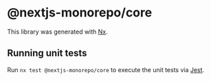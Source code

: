 # @nextjs-monorepo/core

This library was generated with [Nx](https://nx.dev).

## Running unit tests

Run `nx test @nextjs-monorepo/core` to execute the unit tests via [Jest](https://jestjs.io).
